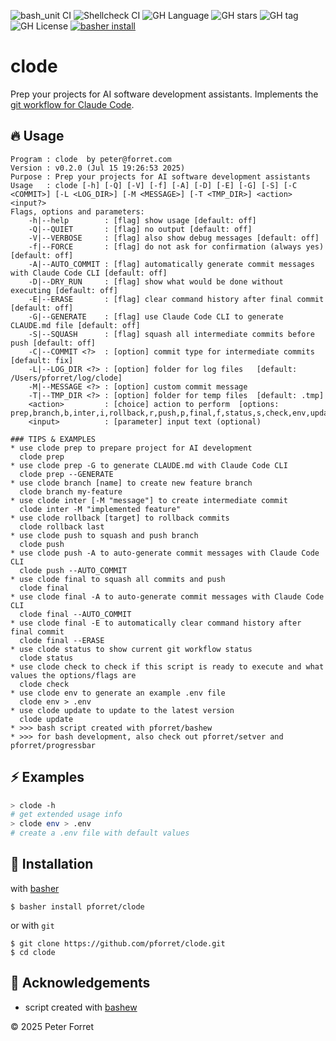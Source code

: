 ![bash_unit CI](https://github.com/pforret/clode/workflows/bash_unit%20CI/badge.svg)
![Shellcheck CI](https://github.com/pforret/clode/workflows/Shellcheck%20CI/badge.svg)
![GH Language](https://img.shields.io/github/languages/top/pforret/clode)
![GH stars](https://img.shields.io/github/stars/pforret/clode)
![GH tag](https://img.shields.io/github/v/tag/pforret/clode)
![GH License](https://img.shields.io/github/license/pforret/clode)
[![basher install](https://img.shields.io/badge/basher-install-white?logo=gnu-bash&style=flat)](https://www.basher.it/package/)

# clode

Prep your projects for AI software development assistants.
Implements the [git workflow for Claude Code](https://github.com/pforret/claude_code_tips/blob/main/GIT.md).

## 🔥 Usage

```
Program : clode  by peter@forret.com
Version : v0.2.0 (Jul 15 19:26:53 2025)
Purpose : Prep your projects for AI software development assistants
Usage   : clode [-h] [-Q] [-V] [-f] [-A] [-D] [-E] [-G] [-S] [-C <COMMIT>] [-L <LOG_DIR>] [-M <MESSAGE>] [-T <TMP_DIR>] <action> <input?>
Flags, options and parameters:
    -h|--help        : [flag] show usage [default: off]
    -Q|--QUIET       : [flag] no output [default: off]
    -V|--VERBOSE     : [flag] also show debug messages [default: off]
    -f|--FORCE       : [flag] do not ask for confirmation (always yes) [default: off]
    -A|--AUTO_COMMIT : [flag] automatically generate commit messages with Claude Code CLI [default: off]
    -D|--DRY_RUN     : [flag] show what would be done without executing [default: off]
    -E|--ERASE       : [flag] clear command history after final commit [default: off]
    -G|--GENERATE    : [flag] use Claude Code CLI to generate CLAUDE.md file [default: off]
    -S|--SQUASH      : [flag] squash all intermediate commits before push [default: off]
    -C|--COMMIT <?>  : [option] commit type for intermediate commits  [default: fix]
    -L|--LOG_DIR <?> : [option] folder for log files   [default: /Users/pforret/log/clode]
    -M|--MESSAGE <?> : [option] custom commit message
    -T|--TMP_DIR <?> : [option] folder for temp files  [default: .tmp]
    <action>         : [choice] action to perform  [options: prep,branch,b,inter,i,rollback,r,push,p,final,f,status,s,check,env,update]
    <input>          : [parameter] input text (optional)
                                                                                                 
### TIPS & EXAMPLES
* use clode prep to prepare project for AI development
  clode prep
* use clode prep -G to generate CLAUDE.md with Claude Code CLI
  clode prep --GENERATE
* use clode branch [name] to create new feature branch
  clode branch my-feature
* use clode inter [-M "message"] to create intermediate commit
  clode inter -M "implemented feature"
* use clode rollback [target] to rollback commits
  clode rollback last
* use clode push to squash and push branch
  clode push
* use clode push -A to auto-generate commit messages with Claude Code CLI
  clode push --AUTO_COMMIT
* use clode final to squash all commits and push
  clode final
* use clode final -A to auto-generate commit messages with Claude Code CLI
  clode final --AUTO_COMMIT
* use clode final -E to automatically clear command history after final commit
  clode final --ERASE
* use clode status to show current git workflow status
  clode status
* use clode check to check if this script is ready to execute and what values the options/flags are
  clode check
* use clode env to generate an example .env file
  clode env > .env
* use clode update to update to the latest version
  clode update
* >>> bash script created with pforret/bashew
* >>> for bash development, also check out pforret/setver and pforret/progressbar
```

## ⚡️ Examples

```bash
> clode -h 
# get extended usage info
> clode env > .env
# create a .env file with default values
```

## 🚀 Installation

with [basher](https://github.com/basherpm/basher)

	$ basher install pforret/clode

or with `git`

	$ git clone https://github.com/pforret/clode.git
	$ cd clode

## 📝 Acknowledgements

* script created with [bashew](https://github.com/pforret/bashew)

&copy; 2025 Peter Forret
